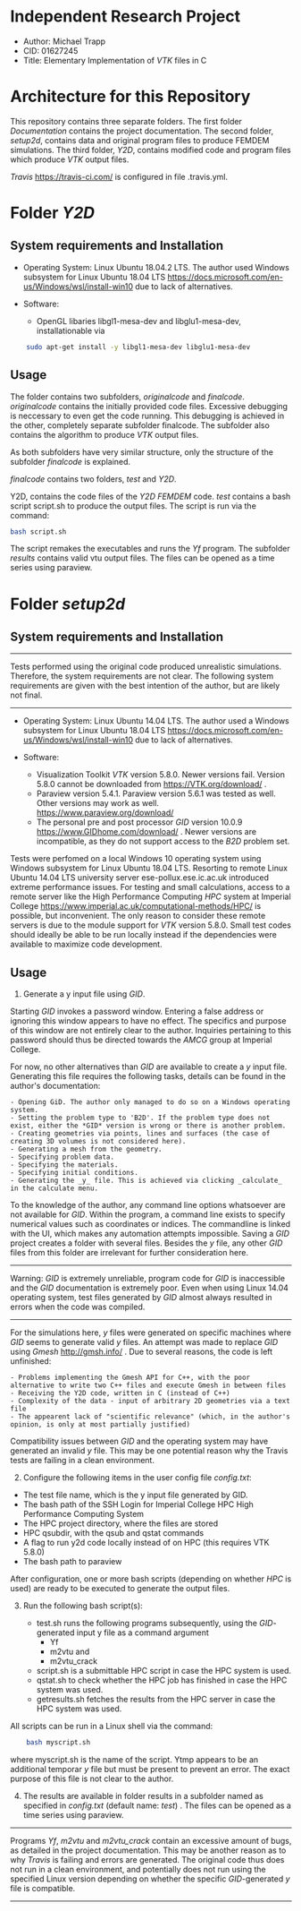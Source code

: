 # Independent Research Project

- Author: Michael Trapp
- CID: 01627245
- Title: Elementary Implementation of *VTK* files in C

# Architecture for this Repository

This repository contains three separate folders. The first folder *Documentation* contains the project documentation. The second folder, *setup2d*, contains data and original program files to produce FEMDEM simulations. The third folder, *Y2D*, contains modified code and program files which produce *VTK* output files.

*Travis* https://travis-ci.com/ is configured in file .travis.yml.

# Folder *Y2D*

## System requirements and Installation

- Operating System: Linux Ubuntu 18.04.2 LTS. The author used Windows subsystem for Linux Ubuntu 18.04 LTS https://docs.microsoft.com/en-us/Windows/wsl/install-win10 due to lack of alternatives.

- Software:
    - OpenGL libaries libgl1-mesa-dev and libglu1-mesa-dev, installationable via 
    
```bash
    sudo apt-get install -y libgl1-mesa-dev libglu1-mesa-dev
```

## Usage

The folder contains two subfolders, *originalcode* and *finalcode*. *originalcode* contains the initially provided code files. Excessive debugging is neccessary to even get the code running. This debugging is achieved in the other, completely separate subfolder finalcode. The subfolder also contains the algorithm to produce *VTK* output files.

As both subfolders have very similar structure, only the structure of the subfolder *finalcode* is explained. 

*finalcode* contains two folders, *test* and *Y2D*.

Y2D, contains the code files of the *Y2D* *FEMDEM* code. *test* contains a bash script script.sh to produce the output files. The script is run via the command:

```bash
bash script.sh
```

The script remakes the executables and runs the *Yf* program. The subfolder *results* contains valid vtu output files. The files can be opened as a time series using paraview.

# Folder *setup2d*

## System requirements and Installation

***
Tests performed using the original code produced unrealistic simulations. Therefore, the system requirements are not clear. The following system requirements are given with the best intention of the author, but are likely not final.
***

- Operating System: Linux Ubuntu 14.04 LTS. The author used a Windows subsystem for Linux Ubuntu 18.04 LTS https://docs.microsoft.com/en-us/Windows/wsl/install-win10 due to lack of alternatives.

- Software:
    - Visualization Toolkit *VTK* version 5.8.0. Newer versions fail. Version 5.8.0 cannot be downloaded from https://VTK.org/download/ .
    - Paraview version 5.4.1. Paraview version 5.6.1 was tested as well. Other versions may work as well. https://www.paraview.org/download/
    - The personal pre and post processor *GID* version 10.0.9 https://www.GIDhome.com/download/ . Newer versions are incompatible, as they do not support access to the *B2D* problem set.

Tests were perfomed on a local Windows 10 operating system using Windows subsystem for Linux Ubuntu 18.04 LTS. Resorting to remote Linux Ubuntu 14.04 LTS university server ese-pollux.ese.ic.ac.uk introduced extreme performance issues. For testing and small calculations, access to a remote server like the High Performance Computing *HPC* system at Imperial College https://www.imperial.ac.uk/computational-methods/HPC/ is possible, but inconvenient. 
The only reason to consider these remote servers is due to the module support for *VTK* version 5.8.0. Small test codes should ideally be able to be run locally instead if the dependencies were available to maximize code development.

## Usage 

1. Generate a y input file using *GID*. 

Starting *GID* invokes a password window. Entering a false address or ignoring this window appears to have no effect. The specifics and purpose of this window are not entirely clear to the author. Inquiries pertaining to this password should thus be directed towards the *AMCG* group at Imperial College.

For now, no other alternatives than _GID_ are available to create a *y* input file. Generating this file requires the following tasks, details can be found in the author's documentation:

    - Opening GiD. The author only managed to do so on a Windows operating system.
    - Setting the problem type to 'B2D'. If the problem type does not exist, either the *GID* version is wrong or there is another problem.
    - Creating geometries via points, lines and surfaces (the case of creating 3D volumes is not considered here).
    - Generating a mesh from the geometry.
    - Specifying problem data. 
    - Specifying the materials.
    - Specifying initial conditions.
    - Generating the _y_ file. This is achieved via clicking _calculate_ in the calculate menu.

To the knowledge of the author, any command line options whatsoever are not available for _GID_. Within the program, a command line exists to specify numerical values such as coordinates or indices. The commandline is linked with the UI, which makes any automation attempts impossible. Saving a _GID_ project creates a folder with several files. Besides the _y_ file, any other _GID_ files from this folder are irrelevant for further consideration here.

***
Warning: _GID_ is extremely unreliable, program code for _GID_ is inaccessible and the _GID_ documentation is extremely poor. Even when using Linux 14.04 operating system, test files generated by _GID_ almost always resulted in errors when the code was compiled. 
***

For the simulations here, *y* files were generated on specific machines where *GID* seems to generate valid *y* files. An attempt was made to replace _GID_ using _Gmesh_ http://gmsh.info/ . Due to several reasons, the code is left unfinished:

    - Problems implementing the Gmesh API for C++, with the poor alternative to write two C++ files and execute Gmesh in between files
    - Receiving the Y2D code, written in C (instead of C++)
    - Complexity of the data - input of arbitrary 2D geometries via a text file
    - The appearent lack of "scientific relevance" (which, in the author's opinion, is only at most partially justified)

Compatibility issues between *GID* and the operating system may have generated an invalid *y* file. This may be one potential reason why the Travis tests are failing in a clean environment.

2. Configure the following items in the user config file *config.txt*:

- The test file name, which is the y input file generated by GID. 
- The bash path of the SSH Login for Imperial College HPC High Performance Computing System
- The HPC project directory, where the files are stored
- HPC qsubdir, with the qsub and qstat commands 
- A flag to run y2d code locally instead of on HPC (this requires VTK 5.8.0)
- The bash path to paraview

After configuration, one or more bash scripts (depending on whether *HPC* is used) are ready to be executed to generate the output files.

3. Run the following bash script(s):

    - test.sh runs the following programs subsequently, using the *GID*-generated input y file as a command argument 
        - Yf
        - m2vtu and
        - m2vtu_crack
    - script.sh is a submittable HPC script in case the HPC system is used.
    - qstat.sh to check whether the HPC job has finished in case the HPC system was used.
    - getresults.sh fetches the results from the HPC server in case the HPC system was used.

All scripts can be run in a Linux shell via the command:

```bash
    bash myscript.sh
```

where myscript.sh is the name of the script. Ytmp appears to be an additional temporar *y* file but must be present to prevent an error. The exact purpose of this file is not clear to the author.

4. The results are available in folder results in a subfolder named as specified in *config.txt* (default name: *test*) . The files can be opened as a time series using paraview.

***
Programs *Yf*, *m2vtu* and *m2vtu_crack* contain an excessive amount of bugs, as detailed in the project documentation. This may be another reason as to why *Travis* is failing and errors are generated. The original code thus does not run in a clean environment, and potentially does not run using the specified Linux version depending on whether the specific *GID*-generated *y* file is compatible.
***


 


